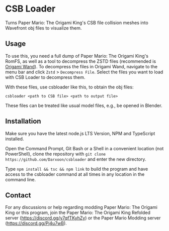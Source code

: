 # CSB Loader

Turns Paper Mario: The Origami King's CSB file collision meshes into Wavefront obj files to visualize them.

## Usage

To use this, you need a full dump of Paper Mario: The Origami King's RomFS, as well as a tool to decompress the ZSTD files (recommended is [Origami Wand](https://darxoon.neocities.org/OrigamiWand)). To decompress the files in Origami Wand, navigate to the menu bar and click `Zstd` > `Decompress File`. Select the files you want to load with CSB Loader to decompress them.

With these files, use csbloader like this, to obtain the obj files:

```csbloader <path to CSB file> <path to output file>```

These files can be treated like usual model files, e.g., be opened in Blender.

## Installation

Make sure you have the latest node.js LTS Version, NPM and TypeScript installed.

Open the Command Prompt, Git Bash or a Shell in a convenient location (not PowerShell), clone the repository with ```git clone https://github.com/Darxoon/csbloader``` and enter the new directory.

Type ```npm install && tsc && npm link``` to build the program and have access to the csbloader command at all times in any location in the command line.

## Contact

For any discussions or help regarding modding Paper Mario: The Origami King or this program, join the Paper Mario: The Origami King Refolded server (<https://discord.gg/y7qfTKyhZy>) or the Paper Mario Modding server (<https://discord.gg/Pj4u7wB>).
